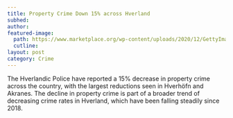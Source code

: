 ```yaml
---
title: Property Crime Down 15% across Hverland
subhed: 
author: 
featured-image: 
  path: https://www.marketplace.org/wp-content/uploads/2020/12/GettyImages-1126734982-crop.jpg?fit=2880%2C1620
  cutline: 
layout: post
category: Crime
---
```


The Hverlandic Police have reported a 15% decrease in property crime across the country, with the largest reductions seen in Hverhöfn and Akranes. The decline in property crime is part of a broader trend of decreasing crime rates in Hverland, which have been falling steadily since 2018.
